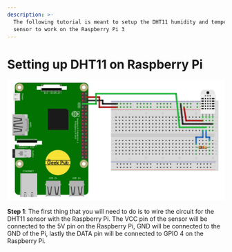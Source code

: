 ```yaml
---
description: >-
  The following tutorial is meant to setup the DHT11 humidity and temperature
  sensor to work on the Raspberry Pi 3
---
```


# Setting up DHT11 on Raspberry Pi

![](.gitbook/assets/dht11sensor.jpg)

**Step 1**: The first thing that you will need to do is to wire the circuit for the DHT11 sensor with the Raspberry Pi. The VCC pin of the sensor will be connected to the 5V pin on the Raspberry Pi, GND will be connected to the GND of the Pi, lastly the DATA pin will be connected to GPIO 4 on the Raspberry Pi.

 

